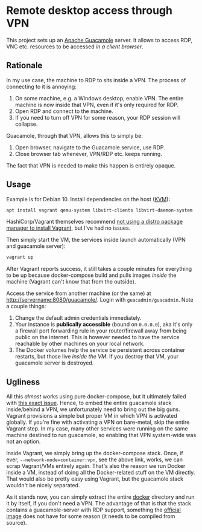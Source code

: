 # Remote desktop access through VPN

This project sets up an [Apache Guacamole](https://guacamole.apache.org/) server.
It allows to access RDP, VNC etc. resources to be accessed *in a client browser*.

## Rationale

In my use case, the machine to RDP to sits inside a VPN.
The process of connecting to it is annoying:

1. On some machine, e.g. a Windows desktop, enable VPN.
    The entire machine is now inside that VPN, even if it's only required for RDP.
2. Open RDP and connect to the machine.
3. If you need to turn off VPN for some reason, your RDP session will collapse.

Guacamole, through that VPN, allows this to simply be:

1. Open browser, navigate to the Guacamole service, use RDP.
2. Close browser tab whenever, VPN/RDP etc. keeps running.

The fact that VPN is needed to make this happen is entirely opaque.

## Usage

Example is for Debian 10.
Install dependencies on the host ([KVM](https://wiki.debian.org/KVM#Installation)):

```bash
apt install vagrant qemu-system libvirt-clients libvirt-daemon-system
```

HashiCorp/Vagrant themselves recommend [not using a distro package manager to install Vagrant](https://www.vagrantup.com/docs/installation), but I've had no issues.

Then simply start the VM, the services inside launch automatically (VPN and guacamole server):

```bash
vagrant up
```

After Vagrant reports success, it still takes a couple minutes for everything to be up because docker-compose build and pulls images *inside* the machine (Vagrant can't know that from the outside).

Access the service from another machine (or the same) at <http://servername:8080/guacamole/>.
Login with `guacadmin/guacadmin`.
Note a couple things:

1. Change the default admin credentials immediately.
2. Your instance is **publically accessible** (bound on `0.0.0.0`), aka it's only a firewall port forwarding rule in your router/firewall away from being public on the internet. This is however needed to have the service reachable by other machines on your local network.
3. The Docker volumes help the service be persistent across container restarts, but those live *inside the VM*. If you destroy that VM, your guacamole server is destroyed.

## Ugliness

All this *almost* works using pure docker-compose, but it ultimately failed with
[this exact issue](https://github.com/dperson/openvpn-client/issues/210).
Hence, to embed the entire guacamole stack inside/behind a VPN, we unfortunately need to bring out the big guns.
Vagrant provisions a simple but proper VM in which VPN is activated globally.
If you're fine with activating a VPN on bare-metal, skip the entire Vagrant step.
In my case, many other services were running on the same machine destined to run guacamole, so enabling that VPN system-wide was not an option.

Inside Vagrant, we simply bring up the docker-compose stack.
Once, if ever, `--network-mode=container:vpn`, see the above link, works, we can scrap Vagrant/VMs entirely again.
That's also the reason we run Docker inside a VM, instead of doing all the Docker-related stuff on the VM directly.
That would also be pretty easy using Vagrant, but the guacamole stack wouldn't be nicely separated.

As it stands now, you can simply extract the entire [docker](docker/) directory and run it by itself, if you don't need a VPN.
The advantage of that is that the stack contains a guacamole-server with RDP support, something the [official image](https://hub.docker.com/r/guacamole/guacd) does not have for some reason (it needs to be compiled from source).

